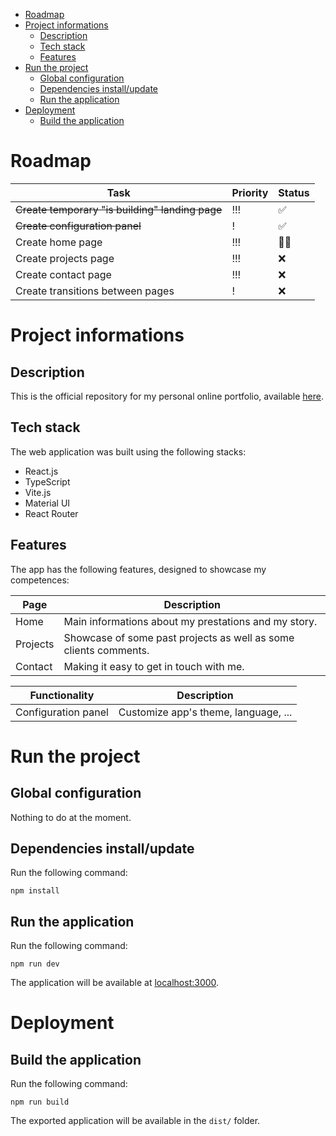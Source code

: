 - [Roadmap](#roadmap)
- [Project informations](#project-informations)
  - [Description](#description)
  - [Tech stack](#tech-stack)
  - [Features](#features)
- [Run the project](#run-the-project)
  - [Global configuration](#global-configuration)
  - [Dependencies install/update](#dependencies-installupdate)
  - [Run the application](#run-the-application)
- [Deployment](#deployment)
  - [Build the application](#build-the-application)

# Roadmap

| Task                                            | Priority | Status |
| ----------------------------------------------- | -------- | ------ |
| ~~Create temporary "is building" landing page~~ | !!!      | ✅     |
| ~~Create configuration panel~~                  | !        | ✅     |
| Create home page                                | !!!      | 👨‍💻     |
| Create projects page                            | !!!      | ❌     |
| Create contact page                             | !!!      | ❌     |
| Create transitions between pages                | !        | ❌     |

# Project informations

## Description

This is the official repository for my personal online portfolio, available [here](https://mvagnon.dev/).

## Tech stack

The web application was built using the following stacks:

- React.js
- TypeScript
- Vite.js
- Material UI
- React Router

## Features

The app has the following features, designed to showcase my competences:

| Page     | Description                                                      |
| -------- | ---------------------------------------------------------------- |
| Home     | Main informations about my prestations and my story.             |
| Projects | Showcase of some past projects as well as some clients comments. |
| Contact  | Making it easy to get in touch with me.                          |

| Functionality       | Description                          |
| ------------------- | ------------------------------------ |
| Configuration panel | Customize app's theme, language, ... |

# Run the project

## Global configuration

Nothing to do at the moment.

## Dependencies install/update

Run the following command:

```
npm install
```

## Run the application

Run the following command:

```
npm run dev
```

The application will be available at [localhost:3000](http://localhost:3000).

# Deployment

## Build the application

Run the following command:

```
npm run build
```

The exported application will be available in the `dist/` folder.
